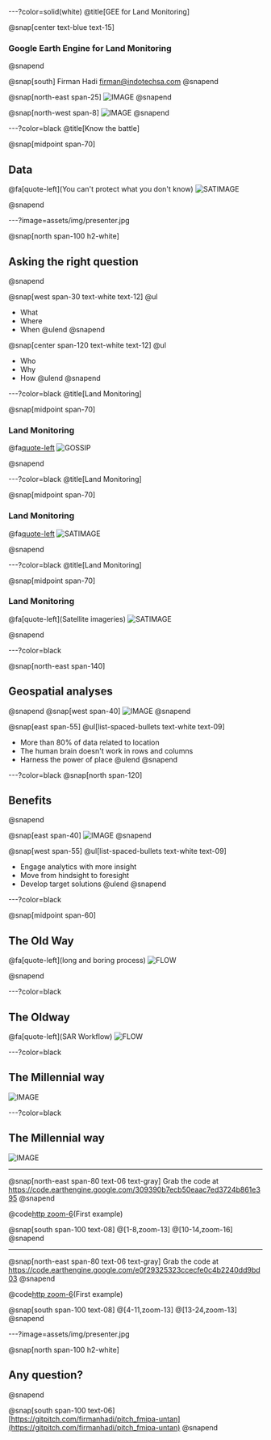 ---?color=solid(white)
@title[GEE for Land Monitoring]

@snap[center text-blue text-15]
### Google Earth Engine for Land Monitoring
@snapend

@snap[south]
Firman Hadi
firman@indotechsa.com
@snapend

@snap[north-east span-25]
![IMAGE](assets/img/osgeo-id.png)
@snapend

@snap[north-west span-8]
![IMAGE](assets/img/untan.png)
@snapend


---?color=black
@title[Know the battle]

@snap[midpoint span-70]

## Data 
@fa[quote-left](You can't protect what you don't know)
![SATIMAGE](assets/img/forest.jpg)

@snapend

---?image=assets/img/presenter.jpg

@snap[north span-100 h2-white]
## Asking the right question
@snapend

@snap[west span-30 text-white text-12]
@ul
- What
- Where
- When
@ulend
@snapend

@snap[center span-120 text-white text-12]
@ul
- Who
- Why
- How
@ulend
@snapend



---?color=black
@title[Land Monitoring]

@snap[midpoint span-70]

### Land Monitoring
@fa[quote-left](Gossip!)
![GOSSIP](assets/img/chatting.jpg)

@snapend

---?color=black
@title[Land Monitoring]

@snap[midpoint span-70]

### Land Monitoring
@fa[quote-left](Spreadsheets)
![SATIMAGE](assets/img/table.jpg)

@snapend



---?color=black
@title[Land Monitoring]

@snap[midpoint span-70]

### Land Monitoring
@fa[quote-left](Satellite imageries)
![SATIMAGE](assets/img/satimage.jpg)

@snapend



---?color=black

@snap[north-east span-140]
## Geospatial analyses
@snapend
@snap[west span-40]
![IMAGE](assets/img/gis_layers.jpg)
@snapend

@snap[east span-55]
@ul[list-spaced-bullets text-white text-09]
- More than 80% of data related to location
- The human brain doesn't work in rows and columns
- Harness the power of place
@ulend
@snapend


---?color=black
@snap[north span-120]
## Benefits
@snapend

@snap[east span-40]
![IMAGE](assets/img/benefits.png)
@snapend

@snap[west span-55]
@ul[list-spaced-bullets text-white text-09]
- Engage analytics with more insight
- Move from hindsight to foresight
- Develop target solutions
@ulend
@snapend

---?color=black

@snap[midpoint span-60]

## The Old Way
@fa[quote-left](long and boring process)
![FLOW](assets/img/flow.png)

@snapend




---?color=black
## The Oldway

@fa[quote-left](SAR Workflow)
![FLOW](assets/img/sar.png)

---?color=black
## The Millennial way

![IMAGE](assets/img/gee1.png)


---?color=black
## The Millennial way

![IMAGE](assets/img/gee2.png)




---
@snap[north-east span-80 text-06 text-gray]
Grab the code at https://code.earthengine.google.com/309390b7ecb50eaac7ed3724b861e395
@snapend

@code[http zoom-6](https://github.com/firmanhadi/pitch_fahutan-untan/tree/master/assets/src/gee.js)(First example)

@snap[south span-100 text-08]
@[1-8,zoom-13]
@[10-14,zoom-16]
@snapend

---
@snap[north-east span-80 text-06 text-gray]
Grab the code at https://code.earthengine.google.com/e0f29325323ccecfe0c4b2240dd9bd03
@snapend

@code[http zoom-6](https://github.com/firmanhadi/pitch_fahutan-untan/tree/master/assets/src/gee1.js)(First example)

@snap[south span-100 text-08]
@[4-11,zoom-13]
@[13-24,zoom-13]
@snapend




---?image=assets/img/presenter.jpg

@snap[north span-100 h2-white]
## Any question?
@snapend

@snap[south span-100 text-06]
[https://gitpitch.com/firmanhadi/pitch_fmipa-untan](https://gitpitch.com/firmanhadi/pitch_fmipa-untan)
@snapend

